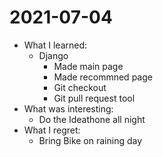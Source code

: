# 2021-07-04

- What I learned:
  - Django
    - Made main page
    - Made recommned page 
    - Git checkout
    - Git pull request tool
- What was interesting: 
  - Do the Ideathone all night
- What I regret: 
  - Bring Bike on raining day